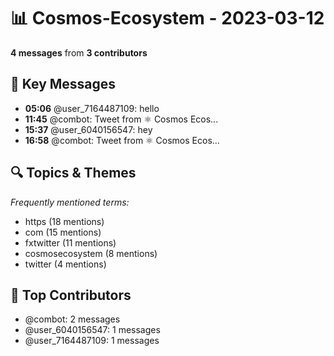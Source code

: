 # 📊 Cosmos-Ecosystem - 2023-03-12
**4 messages** from **3 contributors**

## 💬 Key Messages
- **05:06** @user_7164487109: hello
- **11:45** @combot: [‌‌‌‌‎⁠](https://twitter.com/CosmosEcosystem/status/1634883403622547459)Tweet from ⚛️ Cosmos Ecos...
- **15:37** @user_6040156547: hey
- **16:58** @combot: [‌‌‌‌‎⁠](https://twitter.com/CosmosEcosystem/status/1634962149104820226)Tweet from ⚛️ Cosmos Ecos...

## 🔍 Topics & Themes
*Frequently mentioned terms:*
- https (18 mentions)
- com (15 mentions)
- fxtwitter (11 mentions)
- cosmosecosystem (8 mentions)
- twitter (4 mentions)

## 👥 Top Contributors
- @combot: 2 messages
- @user_6040156547: 1 messages
- @user_7164487109: 1 messages